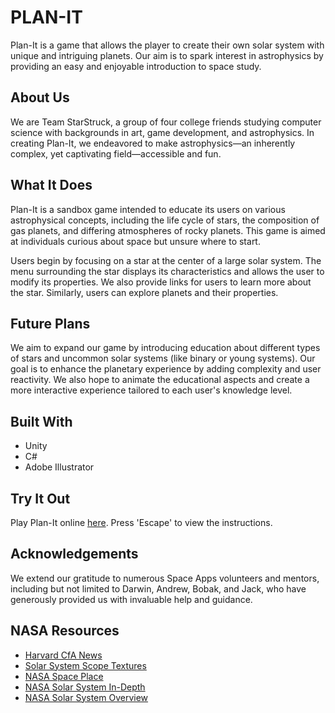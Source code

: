 # PLAN-IT 

Plan-It is a game that allows the player to create their own solar system with unique and intriguing planets. Our aim is to spark interest in astrophysics by providing an easy and enjoyable introduction to space study.

## About Us

We are Team StarStruck, a group of four college friends studying computer science with backgrounds in art, game development, and astrophysics. In creating Plan-It, we endeavored to make astrophysics—an inherently complex, yet captivating field—accessible and fun.

## What It Does

Plan-It is a sandbox game intended to educate its users on various astrophysical concepts, including the life cycle of stars, the composition of gas planets, and differing atmospheres of rocky planets. This game is aimed at individuals curious about space but unsure where to start.

Users begin by focusing on a star at the center of a large solar system. The menu surrounding the star displays its characteristics and allows the user to modify its properties. We also provide links for users to learn more about the star. Similarly, users can explore planets and their properties.

## Future Plans

We aim to expand our game by introducing education about different types of stars and uncommon solar systems (like binary or young systems). Our goal is to enhance the planetary experience by adding complexity and user reactivity. We also hope to animate the educational aspects and create a more interactive experience tailored to each user's knowledge level.

## Built With

- Unity
- C#
- Adobe Illustrator 

## Try It Out

Play Plan-It online [here](http://livartly.com/plan-it.html). Press 'Escape' to view the instructions.

## Acknowledgements

We extend our gratitude to numerous Space Apps volunteers and mentors, including but not limited to Darwin, Andrew, Bobak, and Jack, who have generously provided us with invaluable help and guidance.

## NASA Resources

- [Harvard CfA News](https://www.cfa.harvard.edu/news/2011-15)
- [Solar System Scope Textures](https://www.solarsystemscope.com/textures/)
- [NASA Space Place](https://spaceplace.nasa.gov/sun-compare/en/)
- [NASA Solar System In-Depth](https://solarsystem.nasa.gov/planets/in-depth/)
- [NASA Solar System Overview](https://solarsystem.nasa.gov/planets/overview/)

